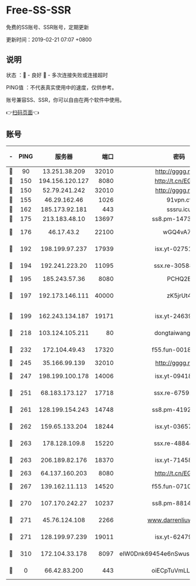 # Free-SS-SSR

免费的SS账号、SSR账号，定期更新

更新时间：2019-02-21 07:07 +0800

## 说明

状态     ：🙂 - 良好 🙁 - 多次连接失败或连接超时

PING值   ：不代表真实使用中的速度，仅供参考。

账号兼容SS、SSR，你可以自由在两个软件中使用。

👉[扫码页面](https://liesauer.github.io/free-ss-ssr.github.io/)👈

## 账号

|-|PING|服务器|端口|密码|加密方式|区域|
|:----:|:----:|:-----:|-----:|:----:|:----:|:----:|
|🙂|90|13.251.38.209|32010|http://gggg.rocks|chacha20|SG|
|🙂|150|194.156.120.127|8080|http://t.cn/EGJIyrl|rc4-md5|RU|
|🙂|150|52.79.241.242|32010|http://gggg.rocks|chacha20|KR|
|🙂|155|46.29.162.46|1026|91vpn.cf|rc4-md5|RU|
|🙂|162|185.173.92.181|443|sssru.icu|rc4-md5|RU|
|🙂|175|213.183.48.10|13697|ss8.pm-14730262|rc4-md5|RU|
|🙂|176|46.17.43.2|22100|wGQ4vA7D|aes-256-gcm|RU|
|🙂|192|198.199.97.237|17939|isx.yt-02751636|aes-256-cfb|US|
|🙂|194|192.241.223.20|11095|ssx.re-30588279|aes-256-cfb|US|
|🙂|195|185.243.57.36|8080|PCHQ2E|rc4-md5|US|
|🙂|197|192.173.146.111|40000|zK5jrUt4|chacha20-ietf-poly1305|US|
|🙂|199|162.243.134.187|19171|isx.yt-24639393|aes-256-cfb|US|
|🙂|218|103.124.105.211|80|dongtaiwang.com|aes-256-cfb|US|
|🙂|232|172.104.49.43|17320|f55.fun-00182763|aes-256-cfb|SG|
|🙂|245|35.166.99.139|32010|http://gggg.rocks|chacha20|US|
|🙂|247|198.199.100.178|14006|isx.yt-09418074|aes-256-cfb|US|
|🙂|251|68.183.173.127|17718|ssx.re-67591839|aes-256-cfb|US|
|🙂|261|128.199.154.243|14748|ss8.pm-41926117|aes-256-cfb|SG|
|🙂|262|159.65.133.204|18244|isx.yt-03657026|aes-256-cfb|SG|
|🙂|263|178.128.109.8|15220|ssx.re-48844991|aes-256-cfb|SG|
|🙂|263|206.189.82.176|18370|isx.yt-71458272|aes-256-cfb|SG|
|🙂|263|64.137.160.203|8080|http://t.cn/EGJIyrl|rc4-md5|CA|
|🙂|267|139.162.11.113|14520|f55.fun-07100280|aes-256-cfb|SG|
|🙂|270|107.170.242.27|10237|ss8.pm-88140208|aes-256-cfb|US|
|🙂|271|45.76.124.108|2266|www.darrenliuwei.com|aes-256-cfb|AU|
|🙂|271|128.199.97.239|19011|isx.yt-62479185|aes-256-cfb|SG|
|🙂|310|172.104.33.178|8097|eIW0Dnk69454e6nSwuspv9DmS201tQ0D|aes-256-cfb|SG|
|🙁|0|66.42.83.200|443|oiECpTuVmLLxk4Ts|aes-256-cfb|US|
